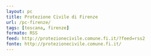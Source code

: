 ```yaml
---
layout: pc
title: Protezione Civile di Firenze
url: /pc-firenze/
tags: [toscana, firenze]
formato: RSS
feed: http://protezionecivile.comune.fi.it/?feed=rss2
fonte: http://protezionecivile.comune.fi.it/
---
```

